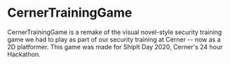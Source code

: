 # CernerTrainingGame

CernerTrainingGame is a remake of the visual novel-style security training game we had to play as part of our security training at Cerner -- now as a 2D platformer. This game was made for ShipIt Day 2020, Cerner's 24 hour Hackathon.
